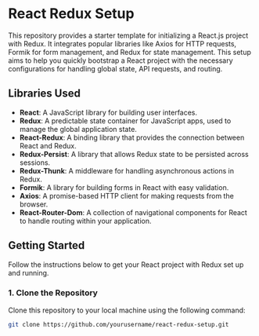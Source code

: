# React Redux Setup

This repository provides a starter template for initializing a React.js project with Redux. It integrates popular libraries like Axios for HTTP requests, Formik for form management, and Redux for state management. This setup aims to help you quickly bootstrap a React project with the necessary configurations for handling global state, API requests, and routing.

## Libraries Used

- **React**: A JavaScript library for building user interfaces.
- **Redux**: A predictable state container for JavaScript apps, used to manage the global application state.
- **React-Redux**: A binding library that provides the connection between React and Redux.
- **Redux-Persist**: A library that allows Redux state to be persisted across sessions.
- **Redux-Thunk**: A middleware for handling asynchronous actions in Redux.
- **Formik**: A library for building forms in React with easy validation.
- **Axios**: A promise-based HTTP client for making requests from the browser.
- **React-Router-Dom**: A collection of navigational components for React to handle routing within your application.

## Getting Started

Follow the instructions below to get your React project with Redux set up and running.

### 1. Clone the Repository

Clone this repository to your local machine using the following command:

```bash
git clone https://github.com/yourusername/react-redux-setup.git
